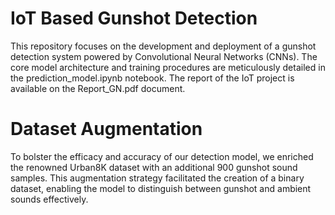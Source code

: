 # IoT Based Gunshot Detection 
This repository focuses on the development and deployment of a gunshot detection system powered by Convolutional Neural Networks (CNNs). The core model architecture and training procedures are meticulously detailed in the prediction_model.ipynb notebook. The report of the IoT project is available on the Report_GN.pdf document. 

# Dataset Augmentation
To bolster the efficacy and accuracy of our detection model, we enriched the renowned Urban8K dataset with an additional 900 gunshot sound samples. This augmentation strategy facilitated the creation of a binary dataset, enabling the model to distinguish between gunshot and ambient sounds effectively.
